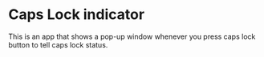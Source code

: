 # Caps Lock indicator 
This is an app that shows a pop-up window whenever you press caps lock button to tell caps lock status.




